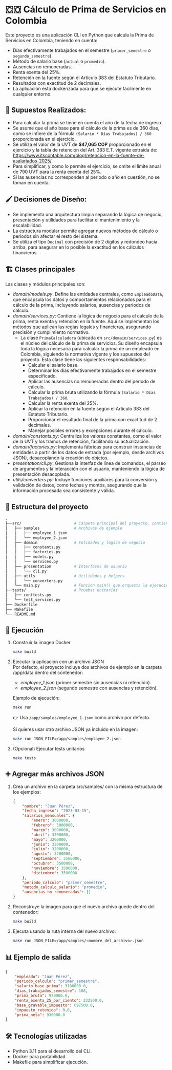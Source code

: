 # 🇨🇴 Cálculo de Prima de Servicios en Colombia

Este proyecto es una aplicación CLI en Python que calcula la Prima de Servicios en Colombia, teniendo en cuenta:

- Días efectivamente trabajados en el semestre (`primer_semestre` o `segundo_semestre`).
- Método de salario base (`actual` o `promedio`).
- Ausencias no remuneradas.
- Renta exenta del 25%.
- Retención en la fuente según el Artículo 383 del Estatuto Tributario.
- Resultados con exactitud de 2 decimales.
- La aplicación está dockerizada para que se ejecute fácilmente en cualquier entorno.

## 💭 Supuestos Realizados:
- Para calcular la prima se tiene en cuenta el año de la fecha de ingreso.
- Se asume que el año base para el cálculo de la prima es de 360 días, como se infiere de la fórmula `(Salario * Días Trabajados) / 360` proporcionada en el ejercicio.
- Se utiliza el valor de la UVT de **$47,065 COP** proporcionado en el ejercicio y la tabla de retención del Art. 383 E.T. vigente extraida de: https://www.itscontable.com/blog/retencion-en-la-fuente-de-asalariados-2025/.
- Para simplificar, y como lo permite el ejercicio, se omite el límite anual de 790 UVT para la renta exenta del 25%.
- Si las ausencias no corresponden al periodo o año en cuestión, no se toman en cuenta.

## 🖌️ Decisiones de Diseño:
- Se implementa una arquitectura limpia separando la lógica de negocio, presentación y utilidades para facilitar el mantenimiento y la escalabilidad.
- La estructura modular permite agregar nuevos métodos de cálculo o periodos sin afectar el resto del sistema.
- Se utiliza el tipo `Decimal` con precisión de 2 dígitos y redondeo hacia arriba, para asegurar en lo posible la exactitud en los cálculos financieros.

## 🏗️ Clases principales

Las clases y módulos principales son:
- _domain/models.py_: Define las entidades centrales, como `EmpleadoData`, que encapsula los datos y comportamientos relacionados para el cálculo de la prima, incluyendo salarios, ausencias y periodos de cálculo.
- _domain/services.py_: Contiene la lógica de negocio para el cálculo de la prima, renta exenta y retención en la fuente. Aquí se implementan los métodos que aplican las reglas legales y financieras, asegurando precisión y cumplimiento normativo.
    - La clase `PrimaCalculadora` (ubicada en `src/domain/services.py`) es el núcleo del cálculo de la prima de servicios. Su diseño encapsula toda la lógica necesaria para calcular la prima de un empleado en Colombia, siguiendo la normativa vigente y los supuestos del proyecto. Esta clase tiene las siguientes responsabilidades:
        - Calcular el salario base.
        - Determinar los días efectivamente trabajados en el semestre especificado.
        - Aplicar las ausencias no remuneradas dentro del periodo de cálculo.
        - Calcular la prima bruta utilizando la fórmula `(Salario * Días Trabajados) / 360`.
        - Calcular la renta exenta del 25%.
        - Aplicar la retención en la fuente según el Artículo 383 del Estatuto Tributario.
        - Proporcionar el resultado final de la prima con exactitud de 2 decimales.
        - Manejar posibles errores y excepciones durante el cálculo.
- _domain/constants.py_: Centraliza los valores constantes, como el valor de la UVT y los tramos de retención, facilitando su actualización.
- _domain/factories.py_: Implementa fábricas para construir instancias de entidades a partir de los datos de entrada (por ejemplo, desde archivos JSON), desacoplando la creación de objetos.
- _presentation/cli.py_: Gestiona la interfaz de línea de comandos, el parseo de argumentos y la interacción con el usuario, manteniendo la lógica de presentación desacoplada.
- _utils/converters.py_: Incluye funciones auxiliares para la conversión y validación de datos, como fechas y montos, asegurando que la información procesada sea consistente y válida.

## 📂 Estructura del proyecto
```bash
.
├──src/                       # Carpeta principal del proyecto, contiene el código fuente
│   ├── samples               # Archivos de ejemplo
│   │   ├── employee_1.json
│   │   └── employee_2.json
│   ├── domain                # Entidades y lógica de negocio
│   │   ├── constants.py
│   │   ├── factories.py
│   │   ├── models.py
│   │   └── services.py
│   ├── presentation          # Interfaces de usuario
│   │   └── cli.py
│   ├── utils                 # Utilidades y helpers
│   │   └── converters.py
│   └── main.py               # Funcion main() que orquesta la ejecución del código
├──tests/                     # Pruebas unitarias
│   ├── conftests.py
│   └── test_services.py
├── Dockerfile
├── Makefile
└── README.md
```

## 🚀 Ejecución
1. Construir la imagen Docker
    ```bash
    make build
    ```
2. Ejecutar la aplicación con un archivo JSON  
    Por defecto, el proyecto incluye dos archivos de ejemplo en la carpeta /app/data dentro del contenedor:

    - _employee_1.json_ (primer semestre sin ausencias ni retención).
    - _employee_2.json_ (segundo semestre con ausencias y retención).

    Ejemplo de ejecución:
    ```bash
    make run
    ```
    👉 Usa `/app/samples/employee_1.json` como archivo por defecto.  
    
    Si quieres usar otro archivo JSON ya incluido en la imagen:
    ```bash
    make run JSON_FILE=/app/samples/employee_2.json
    ```
3. (Opcional) Ejecutar tests unitarios
    ```bash
    make tests
    ```

## ➕ Agregar más archivos JSON
1. Crea un archivo en la carpeta src/samples/ con la misma estructura de los ejemplos:
    ```json
    {
        "nombre": "Juan Pérez",
        "fecha_ingreso": "2023-03-15",
        "salarios_mensuales": {
            "enero": 3000000,
            "febrero": 3000000,
            "marzo": 3000000,
            "abril": 3200000,
            "mayo": 3200000,
            "junio": 3200000,
            "julio": 3200000,
            "agosto": 3200000,
            "septiembre": 3500000,
            "octubre": 3500000,
            "noviembre": 3500000,
            "diciembre": 3500000
        },
        "periodo_calculo": "primer_semestre",
        "metodo_calculo_salario": "promedio",
        "ausencias_no_remuneradas": []
    }
    ```
2. Reconstruye la imagen para que el nuevo archivo quede dentro del contenedor:
    ```bash
    make build
    ```
3. Ejecuta usando la ruta interna del nuevo archivo:
    ```bash
    make run JSON_FILE=/app/samples/<nombre_del_archivo>.json
    ```

## 📊 Ejemplo de salida
```json
{
    "empleado": "Juan Pérez",
    "periodo_calculo": "primer_semestre",
    "salario_base_prima": 3100000.0,
    "dias_trabajados_semestre": 108,
    "prima_bruta": 930000.0,
    "renta_exenta_25_por_ciento": 232500.0,
    "base_gravable_impuesto": 697500.0,
    "impuesto_retenido": 0.0,
    "prima_neta": 930000.0
}
```

## 🛠️ Tecnologías utilizadas
- Python 3.11 para el desarrollo del CLI.
- Docker para portabilidad.
- Makefile para simplificar ejecución.
